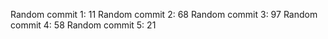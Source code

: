 Random commit 1: 11
Random commit 2: 68
Random commit 3: 97
Random commit 4: 58
Random commit 5: 21
